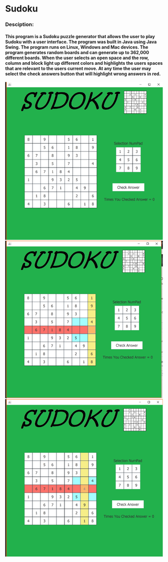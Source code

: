 # Sudoku
### Desciption:
####  This program is a Sudoku puzzle generator that allows the user to play Sudoku with a user interface. The program was built in Java using Java Swing. The program runs on Linux, Windows and Mac devices. The program generates random boards and can generate up to 362,000 different boards. When the user selects an open space and the row, column and block light up different colors and highlights the users spaces that are relevant to the users current move. At any time the user may select the check answers button that will highlight wrong answers in red.
![title](githubImages/Sudoku1.png)
![title](githubImages/Sudoku2.png)
![title](githubImages/Sudoku3.png)
